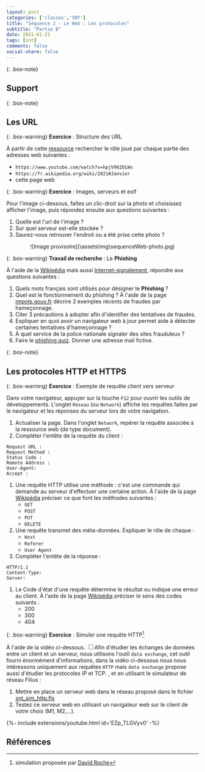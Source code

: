 ```yaml
---
layout: post 
categories: ['classes','SNT']
title: "Séquence 2 - Le Web : Les protocoles"
subtitle: "Partie B"
date: 2021-01-21
tags: [snt] 
comments: false
social-share: false
---
```


{: .box-note} 
## Support [**<i class="far fa-file-pdf"></i>**](https://drive.google.com/file/d/15_DdJp0e49TBOUXmVYEgTfIjuOMb2Qtd/view)
 
 
{: .box-note} 
## Les URL

{: .box-warning}
**Exercice** : Structure des URL  

À partir de cette [ressource](https://fr.wikipedia.org/wiki/Uniform_Resource_Locator) rechercher le rôle joué par chaque partie des adresses web suivantes :  
- ```https://www.youtube.com/watch?v=hpjV962DLWs```  
- ```https://fr.wikipedia.org/wiki/2021#Janvier```  
- cette page web  
	
{: .box-warning}
**Exercice** : Images, serveurs et exif

Pour l'image ci-dessous, faîtes un clic-droit sur la photo et choisissez afficher l'image, puis répondez ensuite aux questions suivantes :
1. Quelle est l'url de l'image ?  
1. Sur quel serveur est-elle stockée ?  
1. Saurez-vous retrouver l'endroit ou a été prise cette photo ?

<p align="center" markdown="1"> 
	![Image provisoire](\assets\img\sequenceWeb-photo.jpg)
</p>
 
 
{: .box-warning}
**Travail de recherche** : Le **Phishing**  

À l'aide de la [Wikipédia](https://fr.wikipedia.org/wiki/Hame%C3%A7onnage) mais aussi [Internet-signalement](https://www.internet-signalement.gouv.fr/PortailWeb/planets/ConseilsInternet.action), répondre aux questions suivantes :   
1. Quels mots français sont utilisés pour désigner le **Phishing** ?  
1. Quel est le fonctionnement du phishing ? À l'aide de la page [impots.gouv.fr](https://www.impots.gouv.fr/portail/securite-informatique-soyez-vigilants) décrire 2 exemples récents de fraudes par hameçonnage.  
1. Citer 3 précautions à adopter afin d'identifier des tentatives de fraudes.  
1. Expliquer en quoi avoir un navigateur web à jour permet aide à détecter certaines tentatives d'hameçonnage ?  
1. À quel service de la police nationale signaler des sites frauduleux ?
1. Faire le [phishing quiz](https://phishingquiz.withgoogle.com/). Donner une adresse mail fictive.
	
{: .box-note} 
## Les protocoles HTTP et HTTPS
 

{: .box-warning}
**Exercice** : Exemple de requête client vers serveur

Dans votre navigateur, appuyer sur la touche ```F12``` pour ouvrir les outils de développements.
L'onglet ```Réseau``` (ou ```Network```) affiche les requêtes faites par le navigateur et les réponses du serveur lors de votre navigation.

1. Actualiser la page. Dans l'onglet ```Network```, repérer la requête associée à la ressource web (de type document). 
1. Compléter l'entête de la requête du client : 
```
Request URL :
Request Method :
Status Code :
Remote Address :
User-Agent:
Accept :
```
1. Une requête HTTP utilise une méthode : c'est une commande qui demande au serveur d'effectuer une certaine action. À l'aide de la page [Wikipédia](https://fr.wikipedia.org/wiki/Hypertext_Transfer_Protocol#M%C3%A9thodes) préciser ce que font les méthodes suivantes : 
	- ```GET```
	- ```POST```
	- ```PUT```
	- ```DELETE```
1. Une requête transmet des méta-données. Expliquer le rôle de chaque :  
	- ```Host```
	- ```Referer```
	- ```User Agent```
1. Compléter l'entête de la réponse :
```
HTTP/1.1 
Content-Type:  
Server: 
```
1. Le Code d'état d'une requête détermine le résultat ou indique une erreur au client. À l'aide de la page [Wikipédia](https://fr.wikipedia.org/wiki/Liste_des_codes_HTTP) préciser le sens des codes suivants :
	- 200 
	- 300 
	- 404  
 
{: .box-warning}
**Exercice** : Simuler une requête HTTP[^1]  

À l'aide de la vidéo ci-dessous<label for="One" class="margin-toggle sidenote-number"></label>. <input type="checkbox" id="One" class="margin-toggle" /><span class="sidenote" align="left" markdown="1">Afin d'étudier les échanges de données entre un client et un serveur, nous utilisons l'outil ```data exchange```, cet outil fourni énormément d'informations, dans la vidéo ci-dessous nous nous intéressons uniquement aux requêtes ```HTTP``` mais ```data exchange``` propose aussi d'étudier les protocoles IP et TCP.
</span>  , et en utilisant le simulateur de réseau Filius :  
1. Mettre en place un serveur web dans le réseau proposé dans le fichier [snt_sim_http.fls](https://drive.google.com/file/d/1UDFbcn68N6XeIZUBbbDfvsxCkUK65Pih/view)   
1. Testez ce serveur web en utilisant un navigateur web sur le client de votre choix (M1, M2,...).  

<div>
{%- include extensions/youtube.html id='EZp_TLGVyv0' -%}
</div>  
	 
## Références
 
 
[^1]: simulation proposée par [David Roche](https://pixees.fr/informatiquelycee/n_site/snt_web_sim.html)
